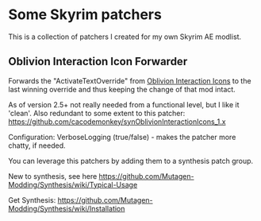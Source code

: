 # Some Skyrim patchers

This is a collection of patchers I created for my own Skyrim AE modlist.

## Oblivion Interaction Icon Forwarder
Forwards the "ActivateTextOverride" from [Oblivion Interaction Icons](https://www.nexusmods.com/skyrimspecialedition/mods/52743) to the last winning override and thus keeping the change of that mod intact.

As of version 2.5+ not really needed from a functional level, but I like it 'clean'. Also redundant to some extent to this patcher:  https://github.com/cacodemonkey/synOblivionInteractionIcons_1.x 

Configuration: VerboseLogging (true/false) - makes the patcher more chatty, if needed. 

You can leverage this patchers by adding them to a synthesis patch group.

New to synthesis, see here https://github.com/Mutagen-Modding/Synthesis/wiki/Typical-Usage

Get Synthesis: https://github.com/Mutagen-Modding/Synthesis/wiki/Installation
